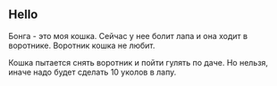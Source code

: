 ## Hello

Бонга - это моя кошка.
Сейчас у нее болит лапа и она ходит в воротнике. Воротник кошка не любит.

Кошка пытается снять воротник и пойти гулять по даче. Но нельзя, иначе надо будет сделать 10 уколов в лапу.
